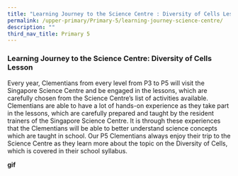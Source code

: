 ```yaml
---
title: "Learning Journey to the Science Centre : Diversity of Cells Lesson"
permalink: /upper-primary/Primary-5/learning-journey-science-centre/
description: ""
third_nav_title: Primary 5
---
```

### Learning Journey to the Science Centre: Diversity of Cells Lesson

Every year, Clementians from every level from P3 to P5 will visit the Singapore Science Centre and be engaged in the lessons, which are carefully chosen from the Science Centre’s list of activities available. Clementians are able to have a lot of hands-on experience as they take part in the lessons, which are carefully prepared and taught by the resident trainers of the Singapore Science Centre. It is through these experiences that the Clementians will be able to better understand science concepts which are taught in school. Our P5 Clementians always enjoy their trip to the Science Centre as they learn more about the topic on the Diversity of Cells, which is covered in their school syllabus.

**gif**